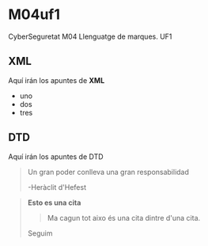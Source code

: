 # M04uf1
CyberSeguretat M04 Llenguatge de marques. UF1

## XML
Aquí irán los apuntes de **XML**

* uno
* dos
* tres 


## DTD
Aquí irán los apuntes de DTD

> Un gran poder conlleva 
> una gran responsabilidad
>
> -Heràclit d'Hefest

>**Esto es una cita**
>>Ma cagun tot aixo és una cita dintre d'una cita.
>
>Seguim

